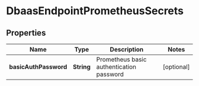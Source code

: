 

# DbaasEndpointPrometheusSecrets


## Properties

| Name | Type | Description | Notes |
|------------ | ------------- | ------------- | -------------|
|**basicAuthPassword** | **String** | Prometheus basic authentication password |  [optional] |



